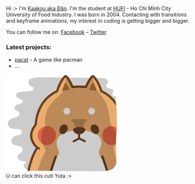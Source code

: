 Hi :>
I'm [Kaakou aka Đăn](https://www.facebook.com/hiimdang18). I'm the student at [HUFI](https://www.facebook.com/TuyensinhHUFI) -  Ho Chi Minh City University of Food Industry. I was born in 2004. Contacting with transitions and keyframe animations, my interest in coding is getting bigger and bigger.

You can follow me on: [Facebook](https://www.facebook.com/hiimdang18/) – [Twitter](https://twitter.com/_hiimdang)

### Latest projects:
- [pacat](https://hiimdang.github.io/pacat/pacat) - A game like pacman
- ...

[![hiimdang](tonton.gif)](https://hiimdang.github.io/hiimdang) 
<br>
U can click this cuti Yuta :>
